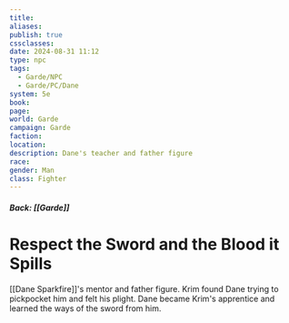 ```yaml
---
title: 
aliases: 
publish: true
cssclasses: 
date: 2024-08-31 11:12
type: npc
tags:
  - Garde/NPC
  - Garde/PC/Dane
system: 5e
book: 
page: 
world: Garde
campaign: Garde
faction: 
location: 
description: Dane's teacher and father figure
race: 
gender: Man
class: Fighter
---
```

##### Back: [[Garde]]
# Respect the Sword and the Blood it Spills

[[Dane Sparkfire]]'s mentor and father figure. Krim found Dane trying to pickpocket him and felt his plight. Dane became Krim's apprentice and learned the ways of the sword from him.

